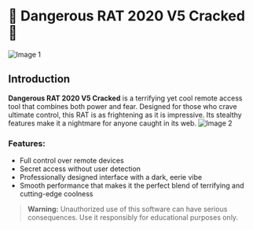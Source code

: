 # 🔲 Dangerous RAT 2020 V5 Cracked 🔲

![Image 1](https://i.postimg.cc/Pq3DNqGC/Screenshot-1.png)

## Introduction
**Dangerous RAT 2020 V5 Cracked** is a terrifying yet cool remote access tool that combines both power and fear. Designed for those who crave ultimate control, this RAT is as frightening as it is impressive. Its stealthy features make it a nightmare for anyone caught in its web.
![Image 2](https://i.postimg.cc/pT3nY1Lx/Screenshot-2.png)
### Features:
- Full control over remote devices
- Secret access without user detection
- Professionally designed interface with a dark, eerie vibe
- Smooth performance that makes it the perfect blend of terrifying and cutting-edge coolness

> **Warning:** Unauthorized use of this software can have serious consequences. Use it responsibly for educational purposes only.
